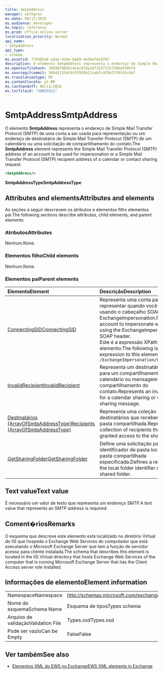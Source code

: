 ```yaml
---
title: SmtpAddress
manager: sethgros
ms.date: 09/17/2015
ms.audience: Developer
ms.topic: reference
ms.prod: office-online-server
localization_priority: Normal
api_name:
- SmtpAddress
api_type:
- schema
ms.assetid: 779305a6-ad1e-424e-8a69-4e3bef61d787
description: O elemento SmtpAddress representa o endereço de Simple Mail Transfer Protocol (SMTP) de uma conta a ser usada para representação ou um endereço de destinatário de Simple Mail Transfer Protocol (SMTP) de um calendário ou uma solicitação de compartilhamento do contato.
ms.openlocfilehash: 39588f0892cdcec819a1972547155730be5785f4
ms.sourcegitcommit: 34041125dc8c5f993b21cebfc4f8b72f0fd2cb6f
ms.translationtype: MT
ms.contentlocale: pt-BR
ms.lasthandoff: 06/11/2018
ms.locfileid: "19825511"
---
```

# <a name="smtpaddress"></a><span data-ttu-id="e09a6-103">SmtpAddress</span><span class="sxs-lookup"><span data-stu-id="e09a6-103">SmtpAddress</span></span>

<span data-ttu-id="e09a6-104">O elemento **SmtpAddress** representa o endereço de Simple Mail Transfer Protocol (SMTP) de uma conta a ser usada para representação ou um endereço de destinatário de Simple Mail Transfer Protocol (SMTP) de um calendário ou uma solicitação de compartilhamento do contato.</span><span class="sxs-lookup"><span data-stu-id="e09a6-104">The **SmtpAddress** element represents the Simple Mail Transfer Protocol (SMTP) address of an account to be used for impersonation or a Simple Mail Transfer Protocol (SMTP) recipient address of a calendar or contact sharing request.</span></span> 
  
```xml
<SmtpAddress/>
```

<span data-ttu-id="e09a6-105">**SmtpAddressType**</span><span class="sxs-lookup"><span data-stu-id="e09a6-105">**SmtpAddressType**</span></span>

## <a name="attributes-and-elements"></a><span data-ttu-id="e09a6-106">Attributes and elements</span><span class="sxs-lookup"><span data-stu-id="e09a6-106">Attributes and elements</span></span>

<span data-ttu-id="e09a6-107">As seções a seguir descrevem os atributos e elementos filho elementos pai.</span><span class="sxs-lookup"><span data-stu-id="e09a6-107">The following sections describe attributes, child elements, and parent elements.</span></span>
  
### <a name="attributes"></a><span data-ttu-id="e09a6-108">Atributos</span><span class="sxs-lookup"><span data-stu-id="e09a6-108">Attributes</span></span>

<span data-ttu-id="e09a6-109">Nenhum.</span><span class="sxs-lookup"><span data-stu-id="e09a6-109">None.</span></span>
  
### <a name="child-elements"></a><span data-ttu-id="e09a6-110">Elementos filho</span><span class="sxs-lookup"><span data-stu-id="e09a6-110">Child elements</span></span>

<span data-ttu-id="e09a6-111">Nenhum.</span><span class="sxs-lookup"><span data-stu-id="e09a6-111">None.</span></span>
  
### <a name="parent-elements"></a><span data-ttu-id="e09a6-112">Elementos pai</span><span class="sxs-lookup"><span data-stu-id="e09a6-112">Parent elements</span></span>

|<span data-ttu-id="e09a6-113">**Elemento**</span><span class="sxs-lookup"><span data-stu-id="e09a6-113">**Element**</span></span>|<span data-ttu-id="e09a6-114">**Descrição**</span><span class="sxs-lookup"><span data-stu-id="e09a6-114">**Description**</span></span>|
|:-----|:-----|
|[<span data-ttu-id="e09a6-115">ConnectingSID</span><span class="sxs-lookup"><span data-stu-id="e09a6-115">ConnectingSID</span></span>](connectingsid.md) <br/> |<span data-ttu-id="e09a6-116">Representa uma conta para representar quando você estiver usando o cabeçalho SOAP ExchangeImpersonation.</span><span class="sxs-lookup"><span data-stu-id="e09a6-116">Represents an account to impersonate when you are using the ExchangeImpersonation SOAP header.</span></span>  <br/> <span data-ttu-id="e09a6-117">Este é a expressão XPath para esse elemento:</span><span class="sxs-lookup"><span data-stu-id="e09a6-117">The following is the XPath expression to this element:</span></span>  <br/>  `/ExchangeImpersonation/ConnectingSID` <br/> |
|[<span data-ttu-id="e09a6-118">InvalidRecipient</span><span class="sxs-lookup"><span data-stu-id="e09a6-118">InvalidRecipient</span></span>](invalidrecipient.md) <br/> |<span data-ttu-id="e09a6-119">Representa um destinatário inválido para um compartilhamento de calendário ou mensagem de compartilhamento do contato.</span><span class="sxs-lookup"><span data-stu-id="e09a6-119">Represents an invalid recipient for a calendar sharing or contact sharing message.</span></span>  <br/> |
|[<span data-ttu-id="e09a6-120">Destinatários (ArrayOfSmtpAddressType)</span><span class="sxs-lookup"><span data-stu-id="e09a6-120">Recipients (ArrayOfSmtpAddressType)</span></span>](recipients-arrayofsmtpaddresstype.md) <br/> |<span data-ttu-id="e09a6-121">Representa uma coleção dos destinatários que receberão acesso à pasta compartilhada.</span><span class="sxs-lookup"><span data-stu-id="e09a6-121">Represents a collection of recipients that will be granted access to the shared folder.</span></span>  <br/> |
|[<span data-ttu-id="e09a6-122">GetSharingFolder</span><span class="sxs-lookup"><span data-stu-id="e09a6-122">GetSharingFolder</span></span>](getsharingfolder.md) <br/> |<span data-ttu-id="e09a6-123">Define uma solicitação para obter o identificador de pasta local de uma pasta compartilhada especificada.</span><span class="sxs-lookup"><span data-stu-id="e09a6-123">Defines a request to get the local folder identifier of a specified shared folder.</span></span>  <br/> |
   
## <a name="text-value"></a><span data-ttu-id="e09a6-124">Text value</span><span class="sxs-lookup"><span data-stu-id="e09a6-124">Text value</span></span>

<span data-ttu-id="e09a6-125">É necessário um valor de texto que representa um endereço SMTP.</span><span class="sxs-lookup"><span data-stu-id="e09a6-125">A text value that represents an SMTP address is required.</span></span>
  
## <a name="remarks"></a><span data-ttu-id="e09a6-126">Coment�rios</span><span class="sxs-lookup"><span data-stu-id="e09a6-126">Remarks</span></span>

<span data-ttu-id="e09a6-127">O esquema que descreve este elemento está localizado no diretório Virtual do IIS que hospeda o Exchange Web Services do computador que está executando o Microsoft Exchange Server que tem a função de servidor acesso para cliente instalada.</span><span class="sxs-lookup"><span data-stu-id="e09a6-127">The schema that describes this element is located in the IIS Virtual directory that hosts Exchange Web Services of the computer that is running Microsoft Exchange Server that has the Client Access server role installed.</span></span>
  
## <a name="element-information"></a><span data-ttu-id="e09a6-128">Informações de elemento</span><span class="sxs-lookup"><span data-stu-id="e09a6-128">Element information</span></span>

|||
|:-----|:-----|
|<span data-ttu-id="e09a6-129">Namespace</span><span class="sxs-lookup"><span data-stu-id="e09a6-129">Namespace</span></span>  <br/> |http://schemas.microsoft.com/exchange/services/2006/types  <br/> |
|<span data-ttu-id="e09a6-130">Nome do esquema</span><span class="sxs-lookup"><span data-stu-id="e09a6-130">Schema Name</span></span>  <br/> |<span data-ttu-id="e09a6-131">Esquema de tipos</span><span class="sxs-lookup"><span data-stu-id="e09a6-131">Types schema</span></span>  <br/> |
|<span data-ttu-id="e09a6-132">Arquivo de validação</span><span class="sxs-lookup"><span data-stu-id="e09a6-132">Validation File</span></span>  <br/> |<span data-ttu-id="e09a6-133">Types.xsd</span><span class="sxs-lookup"><span data-stu-id="e09a6-133">Types.xsd</span></span>  <br/> |
|<span data-ttu-id="e09a6-134">Pode ser vazio</span><span class="sxs-lookup"><span data-stu-id="e09a6-134">Can be Empty</span></span>  <br/> |<span data-ttu-id="e09a6-135">False</span><span class="sxs-lookup"><span data-stu-id="e09a6-135">False</span></span>  <br/> |
   
## <a name="see-also"></a><span data-ttu-id="e09a6-136">Ver também</span><span class="sxs-lookup"><span data-stu-id="e09a6-136">See also</span></span>

- [<span data-ttu-id="e09a6-137">Elementos XML do EWS no Exchange</span><span class="sxs-lookup"><span data-stu-id="e09a6-137">EWS XML elements in Exchange</span></span>](ews-xml-elements-in-exchange.md)

